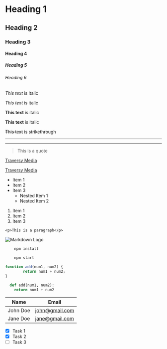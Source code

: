 <!-- Headings -->
# Heading 1
## Heading 2
### Heading 3
#### Heading 4
##### Heading 5
###### Heading 6

<!-- Italics -->
*This text* is italic

_This text_ is italic

<!-- Strong -->
**This text** is italic

__This text__ is italic

<!-- Strikethrough -->
~~This text~~ is strikethrough

<!-- Horizontal Rule -->

---
___

<!-- Blockquote -->
> This is a quote

<!-- Links -->
[Traversy Media](http://www.traversymedia.com)

[Traversy Media](http://www.traversymedia.com
"Traversy Media")

<!-- UL -->
* Item 1
* Item 2
* Item 3
    * Nested Item 1
    * Nested Item 2

<!-- OL -->
1. Item 1
1. Item 2
1. Item 3

<!-- Inline Code Block -->
`<p>This is a paragraph</p>`

<!-- Images -->
![Markdown Logo](https://markdown-here.com/img/icon256.png)

<!-- Github Markdown -->

<!-- Code Blocks -->
```bash
    npm install
    
    npm start
```

```javascript
function add(num1, num2) {
        return num1 + num2;
}
```

```python
  def add(num1, num2):
    return num1 + num2
```

<!-- Tables -->
| Name     | Email          |
|----------|----------------|
| John Doe | john@gmail.com |
| Jane Doe | jane@gmail.com |

<!-- Task Lists -->
* [X] Task 1
* [X] Task 2
* [ ] Task 3
